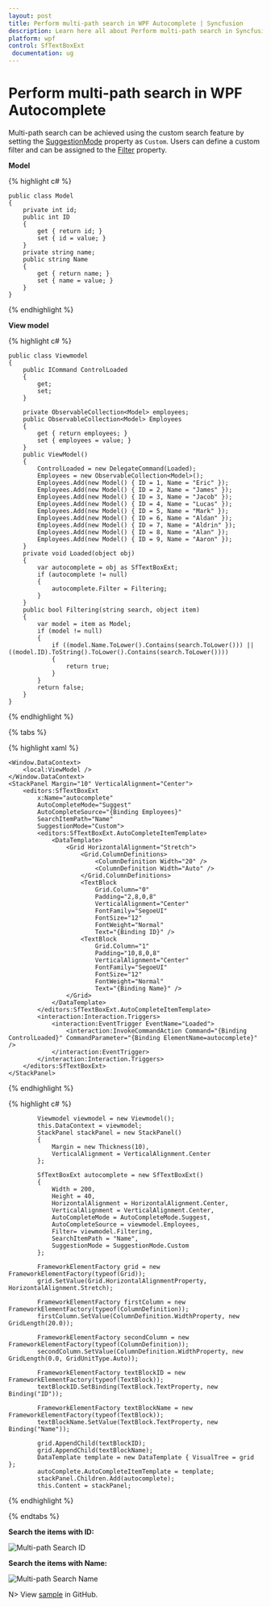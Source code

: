 ```yaml
---
layout: post
title: Perform multi-path search in WPF Autocomplete | Syncfusion
description: Learn here all about Perform multi-path search in Syncfusion WPF Autocomplete (SfTextBoxExt) control, its elements and more.
platform: wpf
control: SfTextBoxExt
 documentation: ug
---
```


# Perform multi-path search in WPF Autocomplete

Multi-path search can be achieved using the custom search feature by setting the [SuggestionMode](https://help.syncfusion.com/cr/wpf/Syncfusion.Windows.Controls.Input.SfTextBoxExt.html#Syncfusion_Windows_Controls_Input_SfTextBoxExt_SuggestionMode) property as `Custom`. Users can define a custom filter and can be assigned to the [Filter](https://help.syncfusion.com/cr/wpf/Syncfusion.Windows.Controls.Input.SfTextBoxExt.html#Syncfusion_Windows_Controls_Input_SfTextBoxExt_Filter) property.

**Model**

{% highlight c# %}

    public class Model
    {
        private int id;
        public int ID
        {
            get { return id; }
            set { id = value; }
        }
        private string name;
        public string Name
        {
            get { return name; }
            set { name = value; }
        }
    }
	
{% endhighlight %}

**View model**

{% highlight c# %}

    public class Viewmodel
    {
        public ICommand ControlLoaded
        {
            get;
            set;
        }

        private ObservableCollection<Model> employees;
        public ObservableCollection<Model> Employees
        {
            get { return employees; }
            set { employees = value; }
        }
        public ViewModel()
        {
            ControlLoaded = new DelegateCommand(Loaded);
            Employees = new ObservableCollection<Model>();
            Employees.Add(new Model() { ID = 1, Name = "Eric" });
            Employees.Add(new Model() { ID = 2, Name = "James" });
            Employees.Add(new Model() { ID = 3, Name = "Jacob" });
            Employees.Add(new Model() { ID = 4, Name = "Lucas" });
            Employees.Add(new Model() { ID = 5, Name = "Mark" });
            Employees.Add(new Model() { ID = 6, Name = "Aldan" });
            Employees.Add(new Model() { ID = 7, Name = "Aldrin" });
            Employees.Add(new Model() { ID = 8, Name = "Alan" });
            Employees.Add(new Model() { ID = 9, Name = "Aaron" });
        }
        private void Loaded(object obj)
        {
            var autocomplete = obj as SfTextBoxExt;
            if (autocomplete != null)
            {
                autocomplete.Filter = Filtering;
            }
        }
        public bool Filtering(string search, object item)
        {
            var model = item as Model;
            if (model != null)
            {
                if ((model.Name.ToLower().Contains(search.ToLower())) || ((model.ID).ToString().ToLower().Contains(search.ToLower())))
                {
                    return true;
                }
            }
            return false;
        }
    }
	
{% endhighlight %}

{% tabs %}

{% highlight xaml %}

    <Window.DataContext>
        <local:ViewModel />
    </Window.DataContext>
    <StackPanel Margin="10" VerticalAlignment="Center">
        <editors:SfTextBoxExt
            x:Name="autocomplete"
            AutoCompleteMode="Suggest"
            AutoCompleteSource="{Binding Employees}"
            SearchItemPath="Name"
            SuggestionMode="Custom">
            <editors:SfTextBoxExt.AutoCompleteItemTemplate>
                <DataTemplate>
                    <Grid HorizontalAlignment="Stretch">
                        <Grid.ColumnDefinitions>
                            <ColumnDefinition Width="20" />
                            <ColumnDefinition Width="Auto" />
                        </Grid.ColumnDefinitions>
                        <TextBlock
                            Grid.Column="0"
                            Padding="2,8,0,8"
                            VerticalAlignment="Center"
                            FontFamily="SegoeUI"
                            FontSize="12"
                            FontWeight="Normal"
                            Text="{Binding ID}" />
                        <TextBlock
                            Grid.Column="1"
                            Padding="10,8,0,8"
                            VerticalAlignment="Center"
                            FontFamily="SegoeUI"
                            FontSize="12"
                            FontWeight="Normal"
                            Text="{Binding Name}" />
                    </Grid>
                </DataTemplate>
            </editors:SfTextBoxExt.AutoCompleteItemTemplate>
            <interaction:Interaction.Triggers>
                <interaction:EventTrigger EventName="Loaded">
                    <interaction:InvokeCommandAction Command="{Binding ControlLoaded}" CommandParameter="{Binding ElementName=autocomplete}" />
                </interaction:EventTrigger>
            </interaction:Interaction.Triggers>
        </editors:SfTextBoxExt>
    </StackPanel>

{% endhighlight %}


{% highlight c# %}

            Viewmodel viewmodel = new Viewmodel();
            this.DataContext = viewmodel;
            StackPanel stackPanel = new StackPanel()
            {
                Margin = new Thickness(10),
                VerticalAlignment = VerticalAlignment.Center
            };

            SfTextBoxExt autocomplete = new SfTextBoxExt()
            {
                Width = 200,
                Height = 40,
                HorizontalAlignment = HorizontalAlignment.Center,
                VerticalAlignment = VerticalAlignment.Center,
                AutoCompleteMode = AutoCompleteMode.Suggest,
                AutoCompleteSource = viewmodel.Employees,
                Filter= viewmodel.Filtering,
                SearchItemPath = "Name",
                SuggestionMode = SuggestionMode.Custom
            };

            FrameworkElementFactory grid = new FrameworkElementFactory(typeof(Grid));
            grid.SetValue(Grid.HorizontalAlignmentProperty, HorizontalAlignment.Stretch);

            FrameworkElementFactory firstColumn = new FrameworkElementFactory(typeof(ColumnDefinition));
            firstColumn.SetValue(ColumnDefinition.WidthProperty, new GridLength(20.0));

            FrameworkElementFactory secondColumn = new FrameworkElementFactory(typeof(ColumnDefinition));
            secondColumn.SetValue(ColumnDefinition.WidthProperty, new GridLength(0.0, GridUnitType.Auto));

            FrameworkElementFactory textBlockID = new FrameworkElementFactory(typeof(TextBlock));
            textBlockID.SetBinding(TextBlock.TextProperty, new Binding("ID"));

            FrameworkElementFactory textBlockName = new FrameworkElementFactory(typeof(TextBlock));
            textBlockName.SetValue(TextBlock.TextProperty, new Binding("Name"));

            grid.AppendChild(textBlockID);
            grid.AppendChild(textBlockName);
            DataTemplate template = new DataTemplate { VisualTree = grid };
            autoComplete.AutoCompleteItemTemplate = template;
            stackPanel.Children.Add(autocomplete);
            this.Content = stackPanel;

{% endhighlight %}

{% endtabs %}


**Search the items with ID:**

![Multi-path Search ID](Multipath_Search/Multipath_Search.png)


**Search the items with Name:**

![Multi-path Search Name](Multipath_Search/Multipath_Search_Name.png)


N> View [sample](https://github.com/SyncfusionExamples/wpf-textboxext-examples/tree/master/Samples/Multipath_Search) in GitHub.
